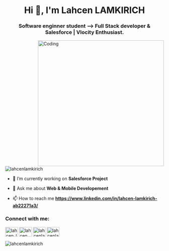 <h1 align="center">Hi 👋, I'm Lahcen LAMKIRICH</h1>
<h3 align="center">Software enginner student --> Full Stack developer & Salesforce | Vlocity Enthusiast.</h3>
<img align="right" alt="Coding" width="400" src="https://cdn.dribbble.com/users/1162077/screenshots/3848914/programmer.gif" />

<p align="left"> <img src="https://komarev.com/ghpvc/?username=lahcenlamkirich&label=Profile%20views&color=0e75b6&style=flat" alt="lahcenlamkirich" /> </p>

- 🔭 I’m currently working on **Salesforce Project**

- 💬 Ask me about **Web & Mobile Developement**

- 📫 How to reach me **https://www.linkedin.com/in/lahcen-lamkirich-ab22271a3/**

<h3 align="left">Connect with me:</h3>
<p align="left">
<a href="https://twitter.com/lahcen_lam06" target="blank"><img align="center" src="https://raw.githubusercontent.com/rahuldkjain/github-profile-readme-generator/master/src/images/icons/Social/twitter.svg" alt="lahcen_lam06" height="30" width="40" /></a>
<a href="https://linkedin.com/in/lahcen lamkirich" target="blank"><img align="center" src="https://raw.githubusercontent.com/rahuldkjain/github-profile-readme-generator/master/src/images/icons/Social/linked-in-alt.svg" alt="lahcen lamkirich" height="30" width="40" /></a>
<a href="https://fb.com/lahcenlamkirich" target="blank"><img align="center" src="https://raw.githubusercontent.com/rahuldkjain/github-profile-readme-generator/master/src/images/icons/Social/facebook.svg" alt="lahcenlamkirich" height="30" width="40" /></a>
<a href="https://instagram.com/lahcenlamkirich" target="blank"><img align="center" src="https://raw.githubusercontent.com/rahuldkjain/github-profile-readme-generator/master/src/images/icons/Social/instagram.svg" alt="lahcenlamkirich" height="30" width="40" /></a>
</p>




<p><img align="center" src="https://github-readme-stats.vercel.app/api?username=lahcenlamkirich&show_icons=true&locale=en" alt="lahcenlamkirich" /></p><br />


